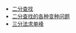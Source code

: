 - [二分查找](binary_search.c)
- [二分查找的各种变种问题](binary_search_variations.c)
- [三分法求单峰](ternary_search_peak.c)
